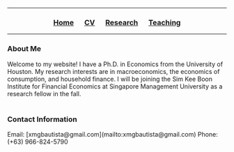 ___

<h3> 
    <p align="center"> 
        <a href="https://xmgbautista.github.io/">Home</a> &emsp;
        <a href="https://xmgbautista.github.io/cv_xmgbautista.pdf">CV</a> &emsp;
        <a href="https://xmgbautista.github.io/research">Research</a> &emsp;
        <a href="https://xmgbautista.github.io/teaching">Teaching</a> 
    </p>
</h3>

___

<h3>  About Me </h3>
Welcome to my website! I have a Ph.D. in Economics from the University of Houston. My research interests are in macroeconomics, the economics of consumption, and household finance. I will be joining the Sim Kee Boon Institute for Financial Economics at Singapore Management University as a research fellow in the fall. 

<br>
<br>

<h3>  Contact Information </h3>
Email: [xmgbautista@gmail.com](mailto:xmgbautista@gmail.com)  
Phone: (+63) 966-824-5790

<!--- ## Welcome to GitHub Pages.

You can use the [editor on GitHub](https://github.com/xmgbautista/xmgbautista.github.io/edit/main/README.md) to maintain and preview the content for your website in Markdown files.

Whenever you commit to this repository, GitHub Pages will run [Jekyll](https://jekyllrb.com/) to rebuild the pages in your site, from the content in your Markdown files.

### Markdown

Markdown is a lightweight and easy-to-use syntax for styling your writing. It includes conventions for

```markdown
Syntax highlighted code block

# Header 1
## Header 2
### Header 3

- Bulleted
- List

1. Numbered
2. List

**Bold** and _Italic_ and `Code` text

[Link](url) and ![Image](src)
```

For more details see [GitHub Flavored Markdown](https://guides.github.com/features/mastering-markdown/).

### Jekyll Themes

Your Pages site will use the layout and styles from the Jekyll theme you have selected in your [repository settings](https://github.com/xmgbautista/xmgbautista.github.io/settings/pages). The name of this theme is saved in the Jekyll `_config.yml` configuration file.

### Support or Contact

Having trouble with Pages? Check out our [documentation](https://docs.github.com/categories/github-pages-basics/) or [contact support](https://support.github.com/contact) and we’ll help you sort it out.--->
